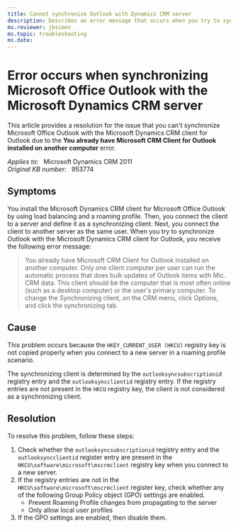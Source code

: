 ```yaml
---
title: Cannot synchronize Outlook with Dynamics CRM server
description: Describes an error message that occurs when you try to synchronize Microsoft Office Outlook with the Microsoft Dynamics CRM server.
ms.reviewer: jbsimon
ms.topic: troubleshooting
ms.date: 
---
```

# Error occurs when synchronizing Microsoft Office Outlook with the Microsoft Dynamics CRM server

This article provides a resolution for the issue that you can't synchronize Microsoft Office Outlook with the Microsoft Dynamics CRM client for Outlook due to the **You already have Microsoft CRM Client for Outlook installed on another computer** error.

_Applies to:_ &nbsp; Microsoft Dynamics CRM 2011  
_Original KB number:_ &nbsp; 953774

## Symptoms

You install the Microsoft Dynamics CRM client for Microsoft Office Outlook by using load balancing and a roaming profile. Then, you connect the client to a server and define it as a synchronizing client. Next, you connect the client to another server as the same user. When you try to synchronize Outlook with the Microsoft Dynamics CRM client for Outlook, you receive the following error message:

> You already have Microsoft CRM Client for Outlook installed on another computer. Only one client computer per user can run the automatic process that does bulk updates of Outlook items with Mic. CRM data. This client should be the computer that is most often online (such as a desktop computer) or the user's primary computer. To change the Synchronizing client, on the CRM menu, click Options, and click the synchronizing tab.

## Cause

This problem occurs because the `HKEY_CURRENT_USER (HKCU)` registry key is not copied properly when you connect to a new server in a roaming profile scenario.

The synchronizing client is determined by the `outlooksyncsubscriptionid` registry entry and the `outlooksyncclientid` registry entry. If the registry entries are not present in the `HKCU` registry key, the client is not considered as a synchronizing client.

## Resolution

To resolve this problem, follow these steps:

1. Check whether the `outlooksyncsubscriptionid` registry entry and the `outlooksyncclientid` register entry are present in the `HKCU\software\microsoft\mscrmclient` registry key when you connect to a new server.
2. If the registry entries are not in the `HKCU\software\microsoft\mscrmclient` register key, check whether any of the following Group Policy object (GPO) settings are enabled.
   - Prevent Roaming Profile changes from propagating to the server
   - Only allow local user profiles
3. If the GPO settings are enabled, then disable them.
